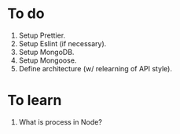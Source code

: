 # To do

1. Setup Prettier.
2. Setup Eslint (if necessary).
3. Setup MongoDB.
4. Setup Mongoose.
5. Define architecture (w/ relearning of API style).

# To learn

1. What is process in Node?
